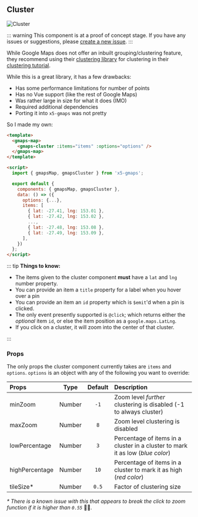 ## Cluster

![Cluster](~@img/readme-cluster.png)

::: warning
This component is at a proof of concept stage. If you have any issues or suggestions, please [create a new issue](https://github.com/xon52/x5-gmaps/issues).
:::

While Google Maps does not offer an inbuilt grouping/clustering feature, they recommend using their [clustering library](https://github.com/googlemaps/js-markerclustererplus) for clustering in their [clustering tutorial](https://developers.google.com/maps/documentation/javascript/marker-clustering).

While this is a great library, it has a few drawbacks:

- Has some performance limitations for number of points
- Has no Vue support (like the rest of Google Maps)
- Was rather large in size for what it does (IMO)
- Required additional dependencies
- Porting it into `x5-gmaps` was not pretty

So I made my own:

```html
<template>
  <gmaps-map>
    <gmaps-cluster :items="items" :options="options" />
  </gmaps-map>
</template>

<script>
  import { gmapsMap, gmapsCluster } from 'x5-gmaps';

  export default {
    components: { gmapsMap, gmapsCluster },
    data: () => ({
      options: {...},
      items: [
        { lat: -27.41, lng: 153.01 },
        { lat: -27.42, lng: 153.02 },
        ...,
        { lat: -27.48, lng: 153.08 },
        { lat: -27.49, lng: 153.09 },
      ],
    })
  };
</script>
```

::: tip
**Things to know:**

- The items given to the cluster component **must** have a `lat` and `lng` number property.
- You can provide an item a `title` property for a label when you hover over a pin
- You can provide an item an `id` property which is `$emit`'d when a pin is clicked.
- The only event presently supported is `@click`; which returns either the _optional_ item `id`, or else the item position as a `google.maps.LatLng`.
- If you click on a cluster, it will zoom into the center of that cluster.

:::

### Props

The only props the cluster component currently takes are `items` and `options`. `options` is an object with any of the following you want to override:

| Props          |  Type  | Default | Description                                                                    |
| :------------- | :----: | :-----: | :----------------------------------------------------------------------------- |
| minZoom        | Number |  `-1`   | Zoom level _further_ clustering is disabled (-1 to always cluster)             |
| maxZoom        | Number |   `8`   | Zoom level clustering is disabled                                              |
| lowPercentage  | Number |   `3`   | Percentage of items in a cluster in a cluster to mark it as low (_blue color_) |
| highPercentage | Number |  `10`   | Percentage of items in a cluster to mark it as high (_red color_)              |
| tileSize\*     | Number |  `0.5`  | Factor of clustering size                                                      |

_\* There is a known issue with this that appears to break the click to zoom function if it is higher than `0.55`_ 🤷‍♂️.
